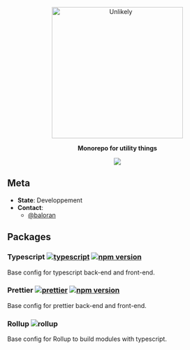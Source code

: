 <p align="center">
  <a href="https://unlikely.studio">
    <img alt="Unlikely" src="http://www.unlikelystudio.com/img/logo-mask.svg" width="300">
  </a>
</p>

<p align="center">
  <strong>Monorepo for utility things</strong>
  <br />
</p>

<p align="center">
<img src="https://img.shields.io/badge/maintained%20with-lerna-cc00ff.svg">
</p>

## Meta

- **State**: Developpement
- **Contact**:
  - [@baloran](https://github.com/baloran)

## Packages

### Typescript [![typescript](https://img.shields.io/badge/typescript-src-black)](./packages/typescript) [![npm version](https://badge.fury.io/js/%40unlikelystudio%2Fbases-typescript.svg)](https://badge.fury.io/js/%40unlikelystudio%2Fbases-typescript)

Base config for typescript back-end and front-end.

### Prettier [![prettier](https://img.shields.io/badge/prettier-src-black)](./packages/prettier) [![npm version](https://badge.fury.io/js/%40unlikelystudio%2Fbases-prettier.svg)](https://badge.fury.io/js/%40unlikelystudio%2Fbases-prettier)

Base config for prettier back-end and front-end.

### Rollup ![rollup](https://img.shields.io/badge/rollup-src-black)

Base config for Rollup to build modules with typescript.
